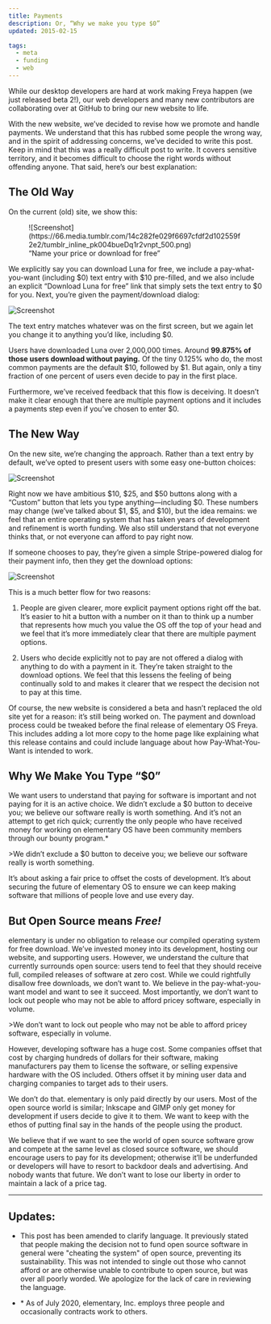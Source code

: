 ```yaml
---
title: Payments
description: Or, “Why we make you type $0”
updated: 2015-02-15

tags:
  - meta
  - funding
  - web
---
```


While our desktop developers are hard at work making Freya happen (we just released beta 2!), our web developers and many new contributors are collaborating over at GitHub to bring our new website to life.

With the new website, we’ve decided to revise how we promote and handle payments. We understand that this has rubbed some people the wrong way, and in the spirit of addressing concerns, we’ve decided to write this post. Keep in mind that this was a really difficult post to write. It covers sensitive territory, and it becomes difficult to choose the right words without offending anyone. That said, here’s our best explanation:

## The Old Way

On the current (old) site, we show this:

<figure markdown="1">
![Screenshot](https://66.media.tumblr.com/14c282fe029f6697cfdf2d102559f2e2/tumblr_inline_pk004bueDq1r2vnpt_500.png)
<figcaption>“Name your price or download for free”</figcaption>
</figure>

We explicitly say you can download Luna for free, we include a pay-what-you-want (including $0) text entry with $10 pre-filled, and we also include an explicit “Download Luna for free” link that simply sets the text entry to $0 for you. Next, you’re given the payment/download dialog:

![Screenshot](https://66.media.tumblr.com/7e5a1787f06c555be4c220177b6cf6cf/tumblr_inline_pk004bPHbz1r2vnpt_500.png)

The text entry matches whatever was on the first screen, but we again let you change it to anything you’d like, including $0.

Users have downloaded Luna over 2,000,000 times. Around **99.875% of those users download without paying.** Of the tiny 0.125% who do, the most common payments are the default $10, followed by $1. But again, only a tiny fraction of one percent of users even decide to pay in the first place.

Furthermore, we’ve received feedback that this flow is deceiving. It doesn’t make it clear enough that there are multiple payment options and it includes a payments step even if you’ve chosen to enter $0.

## The New Way

On the new site, we’re changing the approach. Rather than a text entry by default, we’ve opted to present users with some easy one-button choices:

![Screenshot](https://66.media.tumblr.com/c4c407cb1e1e72a15a7f79c8e4fab162/tumblr_inline_pk004b2fUT1r2vnpt_500.png)

Right now we have ambitious $10, $25, and $50 buttons along with a “Custom” button that lets you type anything—including $0. These numbers may change (we’ve talked about $1, $5, and $10), but the idea remains: we feel that an entire operating system that has taken years of development and refinement is worth funding. We also still understand that not everyone thinks that, or not everyone can afford to pay right now.

If someone chooses to pay, they’re given a simple Stripe-powered dialog for their payment info, then they get the download options:

![Screenshot](https://66.media.tumblr.com/eeebb9d507dd5e9c71c6795cb7493fce/tumblr_inline_pk004c40B31r2vnpt_500.png)

This is a much better flow for two reasons:

1. People are given clearer, more explicit payment options right off the bat. It’s easier to hit a button with a number on it than to think up a number that represents how much you value the OS off the top of your head and we feel that it’s more immediately clear that there are multiple payment options.

2. Users who decide explicitly not to pay are not offered a dialog with anything to do with a payment in it. They’re taken straight to the download options. We feel that this lessens the feeling of being continually sold to and makes it clearer that we respect the decision not to pay at this time.

Of course, the new website is considered a beta and hasn’t replaced the old site yet for a reason: it’s still being worked on. The payment and download process could be tweaked before the final release of elementary OS Freya. This includes adding a lot more copy to the home page like explaining what this release contains and could include language about how Pay-What-You-Want is intended to work.

## Why We Make You Type “$0”

We want users to understand that paying for software is important and not paying for it is an active choice. We didn’t exclude a $0 button to deceive you; we believe our software really is worth something. And it’s not an attempt to get rich quick; currently the only people who have received money for working on elementary OS have been community members through our bounty program.*

<aside markdown="1">
>We didn’t exclude a $0 button to deceive you; we believe our software really is worth something.
</aside>

It’s about asking a fair price to offset the costs of development. It’s about securing the future of elementary OS to ensure we can keep making software that millions of people love and use every day.

## But Open Source means _Free!_

elementary is under no obligation to release our compiled operating system for free download. We’ve invested money into its development, hosting our website, and supporting users. However, we understand the culture that currently surrounds open source: users tend to feel that they should receive full, compiled releases of software at zero cost. While we could rightfully disallow free downloads, we don’t want to. We believe in the pay-what-you-want model and want to see it succeed. Most importantly, we don’t want to lock out people who may not be able to afford pricey software, especially in volume.

<aside markdown="1">
>We don’t want to lock out people who may not be able to afford pricey software, especially in volume.
</aside>

However, developing software has a huge cost. Some companies offset that cost by charging hundreds of dollars for their software, making manufacturers pay them to license the software, or selling expensive hardware with the OS included. Others offset it by mining user data and charging companies to target ads to their users.

We don’t do that. elementary is only paid directly by our users. Most of the open source world is similar; Inkscape and GIMP only get money for development if users decide to give it to them. We want to keep with the ethos of putting final say in the hands of the people using the product.

We believe that if we want to see the world of open source software grow and compete at the same level as closed source software, we should encourage users to pay for its development; otherwise it’ll be underfunded or developers will have to resort to backdoor deals and advertising. And nobody wants that future. We don’t want to lose our liberty in order to maintain a lack of a price tag.

---

## Updates:

- This post has been amended to clarify language. It previously stated that people making the decision not to fund open source software in general were "cheating the system" of open source, preventing its sustainability. This was not intended to single out those who cannot afford or are otherwise unable to contribute to open source, but was over all poorly worded. We apologize for the lack of care in reviewing the language.

- \* As of July 2020, elementary, Inc. employs three people and occasionally contracts work to others.
